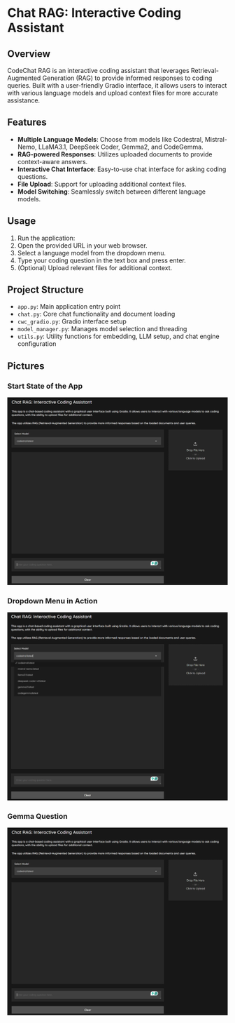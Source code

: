 # Chat RAG: Interactive Coding Assistant

## Overview

CodeChat RAG is an interactive coding assistant that leverages Retrieval-Augmented Generation (RAG) to provide informed 
responses to coding queries. Built with a user-friendly Gradio interface, it allows users to interact with various 
language models and upload context files for more accurate assistance.

## Features

- **Multiple Language Models**: Choose from models like Codestral, Mistral-Nemo, LLaMA3.1, DeepSeek Coder, Gemma2, and CodeGemma.
- **RAG-powered Responses**: Utilizes uploaded documents to provide context-aware answers.
- **Interactive Chat Interface**: Easy-to-use chat interface for asking coding questions.
- **File Upload**: Support for uploading additional context files.
- **Model Switching**: Seamlessly switch between different language models.

## Usage

1. Run the application:
2. Open the provided URL in your web browser.
3. Select a language model from the dropdown menu.
4. Type your coding question in the text box and press enter.
5. (Optional) Upload relevant files for additional context.

## Project Structure

- `app.py`: Main application entry point
- `chat.py`: Core chat functionality and document loading
- `cwc_gradio.py`: Gradio interface setup
- `model_manager.py`: Manages model selection and threading
- `utils.py`: Utility functions for embedding, LLM setup, and chat engine configuration

## Pictures
### Start State of the App
![Start State of the App](pics/start_state.png "Start State of the App")
### Dropdown Menu in Action
![Dropdown Menu](pics/model_dropdown.png "Dropdown Menu in Action")
### Gemma Question
![Gemma Question](pics/start_state.png "Gemma Question")

